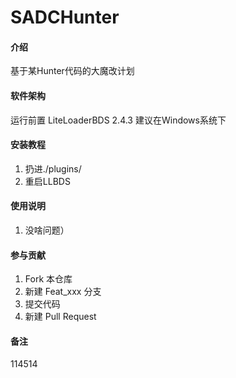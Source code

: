 # SADCHunter

#### 介绍
基于某Hunter代码的大魔改计划

#### 软件架构
运行前置 LiteLoaderBDS 2.4.3
建议在Windows系统下

#### 安装教程

1.  扔进./plugins/
2.  重启LLBDS

#### 使用说明

1.  没啥问题）

#### 参与贡献

1.  Fork 本仓库
2.  新建 Feat_xxx 分支
3.  提交代码
4.  新建 Pull Request

#### 备注
114514
